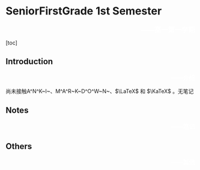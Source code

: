 # SeniorFirstGrade 1st Semester
<div style="text-align:right;color:white;font-size:18px"><b>——高一第一学期</b></div>

[toc]

## Introduction
<div style="text-align:right;color:white;font-size:16px"><b>——介绍</b></div>

尚未接触A^N^K~I~、M^A^R~K~D^O^W~N~、$\LaTeX$ 和 $\KaTeX$ 。无笔记

## Notes
<div style="text-align:right;color:white;font-size:16px"><b>——笔记</b></div>

## Others
<div style="text-align:right;color:white;font-size:16px"><b>——其他</b></div>